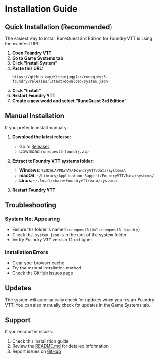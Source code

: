 # Installation Guide

## Quick Installation (Recommended)

The easiest way to install RuneQuest 3rd Edition for Foundry VTT is using the manifest URL:

1. **Open Foundry VTT**
2. **Go to Game Systems tab**
3. **Click "Install System"**
4. **Paste this URL:**
   ```
   https://github.com/Kittenjuggler/runequest3-foundry/releases/latest/download/system.json
   ```
5. **Click "Install"**
6. **Restart Foundry VTT**
7. **Create a new world and select "RuneQuest 3rd Edition"**

## Manual Installation

If you prefer to install manually:

1. **Download the latest release:**
   - Go to [Releases](https://github.com/Kittenjuggler/runequest3-foundry/releases)
   - Download `runequest3-foundry.zip`

2. **Extract to Foundry VTT systems folder:**
   - **Windows**: `%LOCALAPPDATA%\FoundryVTT\Data\systems\`
   - **macOS**: `~/Library/Application Support/FoundryVTT/Data/systems/`
   - **Linux**: `~/.local/share/FoundryVTT/Data/systems/`

3. **Restart Foundry VTT**

## Troubleshooting

### System Not Appearing
- Ensure the folder is named `runequest3` (not `runequest3-foundry`)
- Check that `system.json` is in the root of the system folder
- Verify Foundry VTT version 12 or higher

### Installation Errors
- Clear your browser cache
- Try the manual installation method
- Check the [GitHub Issues](https://github.com/Kittenjuggler/runequest3-foundry/issues) page

## Updates

The system will automatically check for updates when you restart Foundry VTT. You can also manually check for updates in the Game Systems tab.

## Support

If you encounter issues:
1. Check this installation guide
2. Review the [README.md](README.md) for detailed information
3. Report issues on [GitHub](https://github.com/Kittenjuggler/runequest3-foundry/issues)
